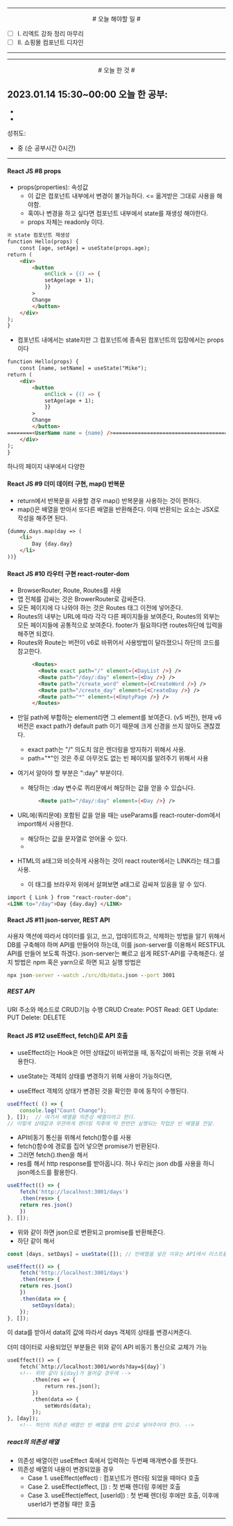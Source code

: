 

----

<div align='center'>
# 오늘 해야할 일 #
</div>

- [ ]  Ⅰ. 리엑트 강좌 정리 마무리
- [ ]  Ⅱ. 쇼핑몰 컴포넌트 디자인

----


----

<div align="center"># 오늘 한 것 #</div>

2023.01.14 15:30~00:00 
오늘 한 공부: 
- 
- 
- 

성취도: 
- 중 (순 공부시간 0시간)

----

#### React JS #8 props

- props(properties): 속성값
	- 이 값은 컴포넌트 내부에서 변경이 불가능하다. <= 옮겨받은 그대로 사용을 해야함.
	- 혹여나 변경을 하고 싶다면 컴포넌트 내부에서 state를 재생성 해야한다.
	- props 자체는 readonly 이다.
```html
※ state 컴포넌트 재생성
function Hello(props) {
	const [age, setAge] = useState(props.age);
return (
	<div>
		<button
			onClick = {() => {
			setAge(age + 1);
			}}
		>		
		Change
		</button>
	</div>
);
}
```
- 컴포넌트 내에서는 state지만 그 컴포넌트에 종속된 컴포넌트의 입장에서는 props이다
```html
function Hello(props) {
	const [name, setName] = useState("Mike");
return (
	<div>
		<button
			onClick = {() => {
			setAge(age + 1);
			}}
		>		
		Change
		</button>
========<UserName name = {name} />=================================================
	</div>
);
}
```

하나의 페이지 내부에서 다양한 

####
#### React JS #9 더미 데이터 구현, map() 반복문

- return에서 반복문을 사용할  경우 map() 반복문을 사용하는 것이 편하다.
- map()은 배열을 받아서 또다른 배열을 반환해준다. 이때 반환되는 요소는 JSX로 작성을 해주면 된다.
```html
{dummy.days.map(day => (
	<li>
		Day {day.day}
	</li>
))}
```

####

#### React JS #10 라우터 구현 react-router-dom

- BrowserRouter, Route, Routes를 사용
- 앱 전체를 감싸는 것은 BrowerRouter로 감싸준다.
- 모든 페이지에 다 나와야 하는 것은 Routes 태그 이전에 넣어준다.
- Routes의 내부는 URL에 따라 각각 다른 페이지들을 보여준다, Routes의 외부는 모든 페이지들에 공통적으로 보여준다. footer가 필요하다면 routes하단에 입력을 해주면 되겠다.
- Routes와 Route는 버전이 v6로 바뀌어서 사용방법이 달라졌으니 하단의 코드를 참고한다.
```html
        <Routes>
          <Route exact path="/" element={<DayList />} />
          <Route path="/day/:day" element={<Day />} />
          <Route path="/create_word" element={<CreateWord />} />
          <Route path="/create_day" element={<CreateDay />} />
          <Route path="*" element={<EmptyPage />} />
        </Routes>
```
- 만일 path에 부합하는 element라면 그 element를 보여준다. (v5 버전), 현재 v6버전은 exact path가 default path 이기 때문에 크게 신경을 쓰지 않아도 괜찮겠다.
	- exact path는 "/"  의도치 않은 렌더링을 방지하기 위해서 사용.
	- path="*"인 것은 주로 아무것도 없는 빈 페이지를 알려주기 위해서 사용

- 여기서 알아야 할 부분은 ":day" 부분이다. 
	- 해당하는 :day 변수로 퀴리문에서 해당하는 값을 얻을 수 있습니다.
```html
          <Route path="/day/:day" element={<Day />} />
```

- URL에(쿼리문에) 포함된 값을 얻을 때는 useParams를 react-router-dom에서 import해서 사용한다.
	- 해당하는 값을 문자열로 얻어올 수 있다.
	- 


- HTML의 a태그와 비슷하게 사용하는 것이 react router에서는 LINK라는 태그를 사용.
	- 이 태그를 브라우저 위에서 살펴보면 a태그로 감싸져 있음을 알 수 있다.
```html
import { Link } from "react-router-dom";
<LINK to="/day">Day {day.day} </LINK>
```
####
#### React JS #11 json-server, REST API

사용자 액션에 따라서 데이터를 읽고, 쓰고, 업데이트하고, 삭제하는 방법을 알기 위해서 DB를 구축해야 하며 API를 만들어야 하는데, 이를 json-server를 이용해서 RESTFUL API를 만들어 보도록 하겠다.
json-server는 빠르고 쉽게 REST-API를 구축해준다. 
설치 방법은 npm 혹은 yarn으로 하면 되고
실행 방법은  
```cmd
npx json-server --watch ./src/db/data.json --port 3001
```

##### REST API
URI 주소와 메소드로 CRUD기능 수행
CRUD
	Create: POST
	Read: GET
	Update: PUT
	Delete: DELETE
#####

####
#### React JS #12 useEffect, fetch()로 API 호출

- useEffect라는 Hook은 어떤 상태값이 바뀌었을 때, 동작값이 바뀌는 것을 위해 사용한다.

- useState는 객체의 상태를 변경하기 위해 사용이 가능하다면,
- useEffect 객체의 상태가 변경된 것을 확인한 후에 동작이 수행된다.
```js
useEffect( () => {
	console.log("Count Change");
}, []);  // 여기서 배열을 의존성 배열이라고 한다.
// 이렇게 상태값과 무관하게 렌더링 직후에 딱 한번만 실행되는 작업은 빈 배열을 전달.
```

- API비동기 통신을 위해서 fetch()함수를 사용
- fetch()함수에 경로를 집어 넣으면 promise가 반환된다.
- 그러면 fetch().then을 해서 
- res를 해서 http response를 받아옵니다. 허나 우리는 json db를 사용을 하니 json메소드를 활용한다.
```js
useEffect(() => {
	fetch('http://localhost:3001/days')
	.then(res=> {
	return res.json()
	})
}, []);
```
- 위와 같이 하면 json으로 변환되고 promise를 반환해준다.
- 하단 같이 해서 
```js
const [days, setDays] = useState([]); // 빈배열을 넣은 이유는 API에서 리스트를 가져서 바꿔주는 방식으로 하기 위해서.

useEffect(() => {
	fetch('http://localhost:3001/days')
	.then(res=> {
	return res.json()
	})
	.then(data => {
		setDays(data);
	});
}, []);
```
이 data를 받아서 data의 값에 따라서 days 객체의 상태를 변경시켜준다.

더미 데이터로 사용되었던 부분들은 위와 같이 API 비동기 통신으로 교체가 가능
```html
useEffect(() => {
	fetch(`http://localhost:3001/words?day=${day}`)
	<!-- 위와 같이 ${day}가 들어갈 경우에 -->
		.then(res => {
			return res.json();
		})
		.then(data => {
			setWords(data);
		});
}, [day]);
	<!-- 하단의 의존성 배열인 빈 배열을 안의 값으로 넣어주어야 한다. -->


```

##### react의 의존성 배열
- 의존성 배열이란 useEffect 훅에서 입력하는 두번째 매개변수를 뜻한다. 
- 의존성 배열의 내용이 변경되었을 경우 
	- Case 1. useEffect(effect) : 컴포넌트가 렌더링 되었을 때마다 호출
	- Case 2. useEffect(effect, []) : 첫 번째 렌더링 후에만 호출
	- Case 3. useEffect(effect, [userId]) : 첫 번째 렌더링 후에만 호출, 이후에 userId가 변경될 때만 호출

#####

####

----